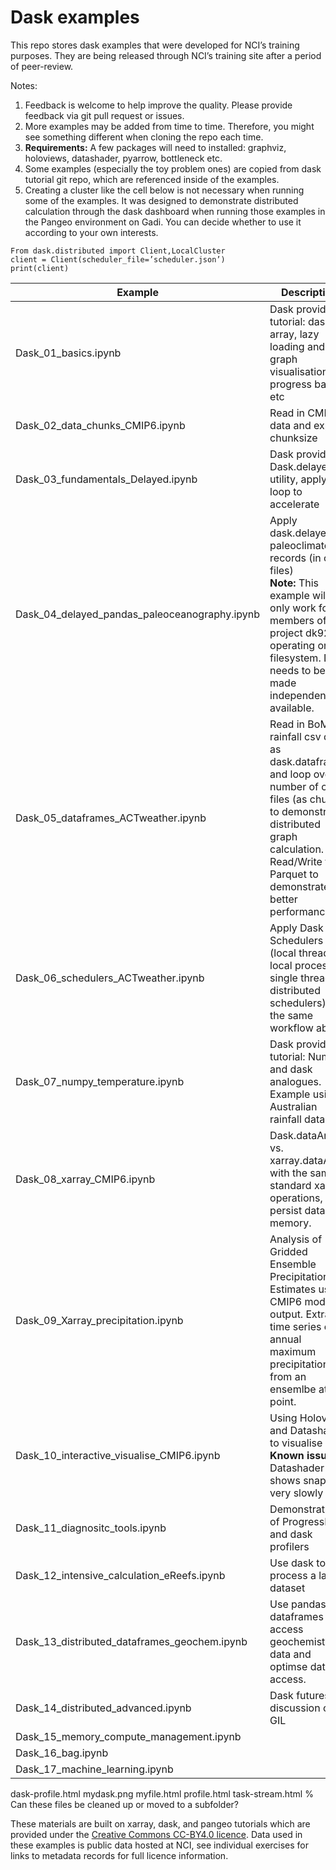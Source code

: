 # Dask examples

This repo stores dask examples that were developed for NCI’s training purposes. They are being released through NCI’s training site after a period of peer-review.

Notes:

1. Feedback is welcome to help improve the quality. Please provide feedback via git pull request or issues.
2. More examples may be added from time to time. Therefore, you might see something different when cloning the repo each time.
3. **Requirements:** A few packages will need to installed: graphviz, holoviews, datashader, pyarrow, bottleneck etc.
4. Some examples (especially the toy problem ones) are copied from dask tutorial git repo, which are referenced inside of the examples.
5. Creating a cluster like the cell below is not necessary when running some of the examples. It was designed to demonstrate distributed calculation through the dask dashboard when running those examples in the Pangeo environment on Gadi. You can decide whether to use it according to your own interests.

```
From dask.distributed import Client,LocalCluster
client = Client(scheduler_file=’scheduler.json’)
print(client)
```

| Example | Description |
| --- | --- |
| Dask_01_basics.ipynb | Dask provided tutorial: dask array, lazy loading and graph visualisation, progress bar, etc |
| Dask_02_data_chunks_CMIP6.ipynb | Read in CMIP6 data and explore chunksize |
| Dask_03_fundamentals_Delayed.ipynb | Dask provided: Dask.delayed utility, apply to a loop to accelerate |
| Dask_04_delayed_pandas_paleoceanography.ipynb | Apply dask.delayed to paleoclimate records (in csv files)<br> **Note:** This example will only work for members of NCI project dk92 operating on the filesystem. Data needs to be made independently available. |
| Dask_05_dataframes_ACTweather.ipynb | Read in BoM rainfall csv data as dask.dataframe, and loop over a number of csv files (as chunks) to demonstrate distributed graph calculation. Read/Write to Parquet to demonstrate better performance |
| Dask_06_schedulers_ACTweather.ipynb | Apply Dask Schedulers (local threads, local processes, single thread, distributed schedulers) to the same workflow above. |
| Dask_07_numpy_temperature.ipynb | Dask provided tutorial: Numpy and dask analogues. Example using Australian rainfall data. |
| Dask_08_xarray_CMIP6.ipynb | Dask.dataArray vs. xarray.dataArray with the same standard xarray operations, persist data in memory. |
| Dask_09_Xarray_precipitation.ipynb | Analysis of Gridded Ensemble Precipitation Estimates using CMIP6 model output. Extract a time series of annual maximum precipitation from an ensemlbe at a point. |
| Dask_10_interactive_visualise_CMIP6.ipynb | Using Holoviews and Datashader to visualise data <br> **Known issue:** Datashader shows snapshot very slowly |
| Dask_11_diagnositc_tools.ipynb | Demonstration of ProgressBar and dask profilers |
| Dask_12_intensive_calculation_eReefs.ipynb | Use dask to process a large dataset |
| Dask_13_distributed_dataframes_geochem.ipynb | Use pandas-like dataframes to access geochemistry data and optimse data access. |
| Dask_14_distributed_advanced.ipynb | Dask futures, discussion of GIL |
| Dask_15_memory_compute_management.ipynb |  |
| Dask_16_bag.ipynb |  |
| Dask_17_machine_learning.ipynb |  |

dask-profile.html
mydask.png
myfile.html
profile.html
task-stream.html
% Can these files be cleaned up or moved to a subfolder?

These materials are built on xarray, dask, and pangeo tutorials which are provided under the [Creative Commons CC-BY4.0 licence](https://github.com/pangeo-data/pangeo-tutorial/blob/agu2019/LICENSE).
Data used in these examples is public data hosted at NCI, see individual exercises for links to metadata records for full licence information.
